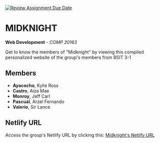 [![Review Assignment Due Date](https://classroom.github.com/assets/deadline-readme-button-24ddc0f5d75046c5622901739e7c5dd533143b0c8e959d652212380cedb1ea36.svg)](https://classroom.github.com/a/fqpmhemc)

# MIDKNIGHT
**Web Development** - *COMP 20163*

Get to know the members of "Midknight" by viewing this compiled personalized website of the group's members from BSIT 3-1

## Members
+ **Ayacocho**, Kylie Ross
+ **Castro**, Aiza Mae
+ **Monroy**, Jeff Carl
+ **Pascual**, Arzel Fernando
+ **Valerio**, Sir Lance

## Netlify URL
Access the group's Netlify URL by clicking this: [Midknight's Netlify URL](https://midknight-12.netlify.app)
<!-- The site name "https://midknight.netlify.app" has already been taken
according to Netlify, so we added "12" after the group name as placeholder-->
